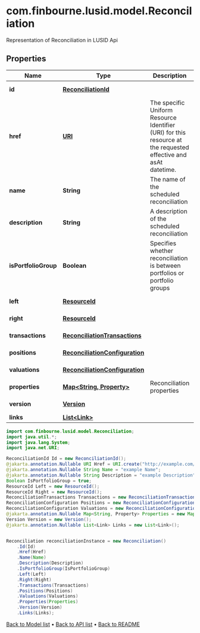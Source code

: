 # com.finbourne.lusid.model.Reconciliation
Representation of Reconciliation in LUSID Api

## Properties

Name | Type | Description | Notes
------------ | ------------- | ------------- | -------------
**id** | [**ReconciliationId**](ReconciliationId.md) |  | [optional] [default to ReconciliationId]
**href** | [**URI**](URI.md) | The specific Uniform Resource Identifier (URI) for this resource at the requested effective and asAt datetime. | [optional] [default to URI]
**name** | **String** | The name of the scheduled reconciliation | [optional] [default to String]
**description** | **String** | A description of the scheduled reconciliation | [optional] [default to String]
**isPortfolioGroup** | **Boolean** | Specifies whether reconciliation is between portfolios or portfolio groups | [optional] [default to Boolean]
**left** | [**ResourceId**](ResourceId.md) |  | [optional] [default to ResourceId]
**right** | [**ResourceId**](ResourceId.md) |  | [optional] [default to ResourceId]
**transactions** | [**ReconciliationTransactions**](ReconciliationTransactions.md) |  | [optional] [default to ReconciliationTransactions]
**positions** | [**ReconciliationConfiguration**](ReconciliationConfiguration.md) |  | [optional] [default to ReconciliationConfiguration]
**valuations** | [**ReconciliationConfiguration**](ReconciliationConfiguration.md) |  | [optional] [default to ReconciliationConfiguration]
**properties** | [**Map&lt;String, Property&gt;**](Property.md) | Reconciliation properties | [optional] [default to Map<String, Property>]
**version** | [**Version**](Version.md) |  | [optional] [default to Version]
**links** | [**List&lt;Link&gt;**](Link.md) |  | [optional] [default to List<Link>]

```java
import com.finbourne.lusid.model.Reconciliation;
import java.util.*;
import java.lang.System;
import java.net.URI;

ReconciliationId Id = new ReconciliationId();
@jakarta.annotation.Nullable URI Href = URI.create("http://example.com/Href");
@jakarta.annotation.Nullable String Name = "example Name";
@jakarta.annotation.Nullable String Description = "example Description";
Boolean IsPortfolioGroup = true;
ResourceId Left = new ResourceId();
ResourceId Right = new ResourceId();
ReconciliationTransactions Transactions = new ReconciliationTransactions();
ReconciliationConfiguration Positions = new ReconciliationConfiguration();
ReconciliationConfiguration Valuations = new ReconciliationConfiguration();
@jakarta.annotation.Nullable Map<String, Property> Properties = new Map<String, Property>();
Version Version = new Version();
@jakarta.annotation.Nullable List<Link> Links = new List<Link>();


Reconciliation reconciliationInstance = new Reconciliation()
    .Id(Id)
    .Href(Href)
    .Name(Name)
    .Description(Description)
    .IsPortfolioGroup(IsPortfolioGroup)
    .Left(Left)
    .Right(Right)
    .Transactions(Transactions)
    .Positions(Positions)
    .Valuations(Valuations)
    .Properties(Properties)
    .Version(Version)
    .Links(Links);
```


[Back to Model list](../README.md#documentation-for-models) &#8226; [Back to API list](../README.md#documentation-for-api-endpoints) &#8226; [Back to README](../README.md)
